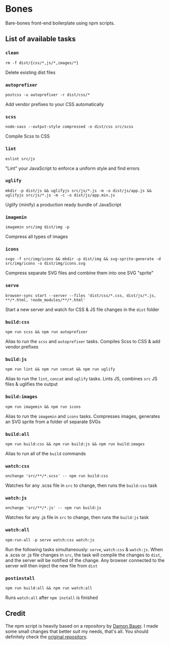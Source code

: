 # Bones

Bare-bones front-end boilerplate using npm scripts.

## List of available tasks

### `clean`
`rm -f dist/{css/*,js/*,images/*}`

Delete existing dist files

### `autoprefixer`
`postcss -u autoprefixer -r dist/css/*`

Add vendor prefixes to your CSS automatically

### `scss`
`node-sass --output-style compressed -o dist/css src/scss`

Compile Scss to CSS

### `lint`
`eslint src/js`

"Lint" your JavaScript to enforce a uniform style and find errors

### `uglify`
`mkdir -p dist/js && uglifyjs src/js/*.js -m -o dist/js/app.js && uglifyjs src/js/*.js -m -c -o dist/js/app.min.js`

Uglify (minify) a production ready bundle of JavaScript

### `imagemin`
`imagemin src/img dist/img -p`

Compress all types of images

### `icons`
`svgo -f src/img/icons && mkdir -p dist/img && svg-sprite-generate -d src/img/icons -o dist/img/icons.svg`

Compress separate SVG files and combine them into one SVG "sprite"

### `serve`
`browser-sync start --server --files 'dist/css/*.css, dist/js/*.js, **/*.html, !node_modules/**/*.html'`

Start a new server and watch for CSS & JS file changes in the `dist` folder

### `build:css`
`npm run scss && npm run autoprefixer`

Alias to run the `scss` and `autoprefixer` tasks. Compiles Scss to CSS & add vendor prefixes

### `build:js`
`npm run lint && npm run concat && npm run uglify`

Alias to run the `lint`, `concat` and `uglify` tasks. Lints JS, combines `src` JS files & uglifies the output

### `build:images`
`npm run imagemin && npm run icons`

Alias to run the `imagemin` and `icons` tasks. Compresses images, generates an SVG sprite from a folder of separate SVGs

### `build:all`
`npm run build:css && npm run build:js && npm run build:images`

Alias to run all of the `build` commands

### `watch:css`
`onchange 'src/**/*.scss' -- npm run build:css`

Watches for any .scss file in `src` to change, then runs the `build:css` task

### `watch:js`
`onchange 'src/**/*.js' -- npm run build:js`

Watches for any .js file in `src` to change, then runs the `build:js` task

### `watch:all`
`npm-run-all -p serve watch:css watch:js`

Run the following tasks simultaneously: `serve`, `watch:css` & `watch:js`. When a .scss or .js file changes in `src`, the task will compile the changes to `dist`, and the server will be notified of the change. Any browser connected to the server will then inject the new file from `dist`

### `postinstall`
`npm run build:all && npm run watch:all`

Runs `watch:all` after `npm install` is finished

## Credit

The npm script is heavily based on a repository by [Damon Bauer](https://github.com/damonbauer). I made some small changes that better suit my needs, that's all. You should definitely check the [original repository](https://github.com/damonbauer/npm-build-boilerplate).